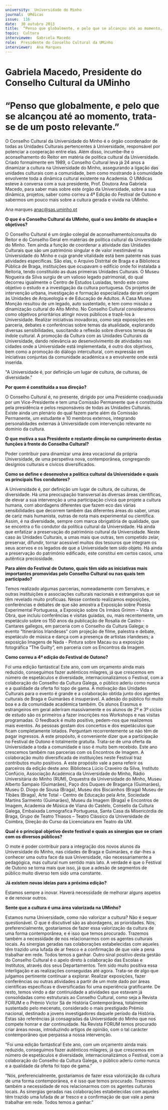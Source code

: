 ```yaml
---
university:  Universidade do Minho
journal:  UMdicas
issue:  116
date:  30 outubro 2013
title:  “Penso que globalmente, e pelo que se alcançou até ao momento, trata-se de um posto relevante.”
topic:  Cultura
interviewee:  Gabriela Macedo
role:  Presidente do Conselho Cultural da UMinho
interviewer:  Ana Marques
---
```


# Gabriela Macedo, Presidente do Conselho Cultural da UMinho

# “Penso que globalmente, e pelo que se alcançou até ao momento, trata-se de um posto relevante.”

O Conselho Cultural da Universidade do Minho é o órgão coordenador de todas as Unidades Culturais pertencentes à Universidade, responsável por potenciar a cooperação entre elas. Além disso, incumbe-lhe o aconselhamento do Reitor em matéria de política cultural da Universidade.
Criado formalmente em 1989, o Conselho Cultural leva já 24 anos a dinamizar a cultura na Universidade do Minho, assegurando a ligação das unidades culturais com a comunidade, bem como mostrando à comunidade envolvente toda a dinâmica cultural existente na Academia. O UMdicas esteve à conversa com a sua presidente, Prof. Doutora Ana Gabriela Macedo, para saber mais sobre este órgão da Universidade, sobre a sua dinâmica, projetos, saber como correu a 4ª Edição do Festival de Outono e sabermos um pouco mais sobre a cultura gerada e vivida na UMinho.

Ana marques
anac@sas.uminho.pt


**O que é o Conselho Cultural da UMinho, qual o seu âmbito de atuação e objetivos?**

O Conselho Cultural é um órgão colegial de aconselhamento/consulta do Reitor e do Conselho Geral em matérias de política cultural da Universidade do Minho. Tem ainda a função de coordenar a atividade das Unidades Culturais que são um património singular e de valor inestimável na Universidade do Minho e cuja grande vitalidade está bem patente nas suas atividades específicas. São elas, o Arquivo Distrital de Braga e a Biblioteca Pública de Braga, instituições que ocupavam o edifício onde foi instalada a Reitoria, tendo constituído as duas primeiras Unidades Culturais. O Museu Nogueira da Silva surgiu de um valioso legado patrimonial, do qual decorreu igualmente o Centro de Estudos Lusíadas, tendo este como objetivo o estudo e a investigação da cultura portuguesa. Os projetos de intervenção urbana, investigação e formação especializada deram origem às Unidades de Arqueologia e de Educação de Adultos. A Casa Museu Monção resultou de um legado, auto sustentado, e tem como missão a dinamização cultural do Alto Minho.
No Conselho Cultural consideramos como objetivos prioritários atingir novos públicos e trazê-los à Universidade. Realizar iniciativas inovadoras, como seja exposições em parceria, debates e conferências sobre temas da atualidade, explorando diversas sensibilidades, suscitando a reflexão sobre diversos temas de índole cultural. A promoção da Cultura com as Unidades Culturais da Universidade, dando relevância ao desenvolvimento de atividades nas cidades onde a Universidade está implementada, é outro dos objetivos, bem como a promoção do diálogo intercultural, com expressão em iniciativas conjuntas da comunidade académica e a envolvente onde está inserida.


"A Universidade é, por definição um lugar de cultura, de culturas, de diversidade."


**Por quem é constituída a sua direção?**

O Conselho Cultural é, no presente, dirigido por uma Presidente coadjuvada por um Vice-Presidente e tem uma Comissão Permanente que é constituída pela presidência e pelos responsáveis de todas as Unidades Culturais. Existe ainda um plenário do qual fazem parte além da Comissão Permanente, um estudante e 10 membros externos, integrando personalidades externas à Universidade com intervenção relevante no domínio da cultura.


**O que motiva a sua Presidente e restante direção no cumprimento destas funções à frente do Conselho Cultural?**

Poder contribuir para dinamizar uma área vocacional da própria Universidade, de uma perspetiva nova, contemporânea, congregando desígnios culturais e cívicos diversificados.


**Como se define e desenvolve a política cultural da Universidade e quais os principais fios condutores?**

A Universidade é, por definição um lugar de cultura, de culturas, de diversidade. Há uma preocupação transversal às diversas áreas científicas, de elevar a sua intervenção a uma participação cívica que projete a cultura humana, com abordagens diferentes que fazem eco das várias sensibilidades que decorrem também das diferentes áreas do saber, umas de cariz mais humanista, outras de nota mais experimental ou científica.
Assim, é na diversidade, sempre com marca obrigatória de qualidade, que se encontra o fio condutor da política cultural da Universidade. Há ainda que enfatizar a preservação do património cultural da Universidade. Neste caso às Unidades Culturais, a umas mais que outras, tem competido zelar, preservar, difundir, tornar acessível muitos dos tesouros que integram os seus acervos e os legados de que a Universidade tem sido objeto. Há ainda a preservação do património edificado, este constitui em certos casos, uma autêntica preciosidade.


**Para além do Festival de Outono, quais têm sido as iniciativas mais importantes promovidas pelo Conselho Cultural ou nas quais tem participado?**

Temos realizado algumas parcerias, nomeadamente com Serralves, e outras instituições e associações culturais nacionais e estrangeiras que se têm revelado muito profícuas. Nesse contexto realizamos exposições, conferências e debates de que são amostra a Exposição sobre Poesia Experimental Portuguesa, a Exposição sobre Os Irmãos Grimm – Vida e Obra, que incluiu conferências e visitas guiadas, ou, mais recentemente, um espetáculo sobre os 150 anos da publicação de Rosalía de Castro - Cantares gallegos, em parceria com o Conselho da Cultura Galega; o evento “Itinerários Irlandeses” com projeção de filme, palestra e debate, espetáculo de música e dança com a presença de artistas irlandeses; a exposição Imagens de Nada - Pintura sobre Macau ou a exposição fotográfica “The Guilty”, em parceria com os Encontros da Imagem.


**Como correu a 4ª edição do Festival de Outono?**

Foi uma edição fantástica! Este ano, com um orçamento ainda mais reduzido, conseguimos fazer autênticos milagres, já que crescemos em número de espetáculos e diversidade, internacionalizámos o Festival, com a colaboração do Conselho da Cultura Galega, o público aderiu como nunca e a qualidade da oferta foi topo de gama. A motivação das Unidades Culturais para o evento é grande e a colaboração obtida junto dos agentes culturais de Braga e Guimarães é insuperável. A adesão do público foi muito boa e a da comunidade académica também. Os alunos Erasmus e estrangeiros em geral aderiram massivamente e os alunos de 2º e 3º ciclos de estudo são os primeiros a fazer inscrições nos Workshops e nas visitas programadas. O feedback é muito positivo, pedem-nos que realizemos mais eventos. As pessoas gostam dos concertos e dos espetáculos que ficam completamente lotados. Perguntam recorrentemente se não têm de pagar ingressos. A este propósito, é conveniente dizer que a participação no Festival de Outono é totalmente gratuita. Trata-se de uma oferta da Universidade a toda a comunidade e isso é muito bem recebido. Este ano crescemos também nas parcerias com os Encontros de Imagem. A colaboração muito diversificada de instituições neste Festival traz contributos muito positivos. A este propósito vale a pena referir os parceiros da edição deste ano: Biblioteca Lúcio Craveiro da Silva, Instituto Confúcio, Associação Académica da Universidade do Minho, Rádio Universitária do Minho (RUM), Orquestra da Universidade do Minho, Museu Alberto Sampaio (Guimarães), Paço dos Duques de Bragança (Guimarães), Museu D. Diogo de Sousa (Braga), Museu dos Biscainhos (Braga) Museu de Tibães (Braga), Arte Total - Centro de Educação pela Arte, Sociedade Martins Sarmento (Guimarães), Museu da Imagem (Braga) e Encontros de Imagem, Academia de Música de Viana do Castelo, Consello da Cultura Galega, Embaixada Lomografica Portuguesa, Santa Casa da Misericórdia de Braga, Grupo de Teatro Thiasos – Teatro Clássico da Universidade de Coimbra, Direção do Curso da Licenciatura em Teatro da UM.


**Qual é o principal objetivo deste festival e quais as sinergias que se criam com os diversos públicos?**
 
O mote é poder contribuir para a integração dos novos alunos da Universidade do Minho, nas cidades de Braga e Guimarães, e dar-lhes a conhecer uma outra face da sua Universidade, não necessariamente a pedagógica, mas cultural num sentido mais lato. A verdade é que o Festival de Outono se torna mais que isso, já que a adesão de segmentos de público muito diverso tem sido uma constante. 


**Já existem novas ideias para a próxima edição?**
 
Estamos sempre a inovar. Haverá necessidade de melhorar alguns aspetos e de renovar outros. 


**Sente que a cultura é uma área valorizada na UMinho?**
 
Estamos numa Universidade, como não valorizar a cultura?
Não é sequer questionável. O que é discutível são as abordagens, as prioridades. Nós, preferencialmente, gostaríamos de fazer essa valorização da cultura de uma forma contemporânea, e é isso que temos procurado. Trazemos também a necessidade de nos relacionarmos com os agentes culturais locais. As sinergias geradas nas colaborações estabelecidas com aqueles têm trazido uma lufada de ar fresco e a confirmação de que vale a pena trabalhar em rede. Todos temos a ganhar. Outro sinal positivo desta gestão do Conselho Cultural é o apelo direto à colaboração das Escolas e Institutos, através dos seus Departamentos. Tem sido muito positiva essa interligação e as realizações conseguidas até agora. Trata-se de algo que julgamos pertinente continuar a explorar. Realizar exposições, fazer conferências ou outras atividades a partir de um mote dado por áreas científicas específicas e diversificadas foi uma experiência gratificante. De resto, temos vindo a dar continuidade a atividades que estavam já consolidadas como estruturais ao Conselho Cultural, como seja a Revista FORUM e o Prémio Victor Sá de História Contemporânea, totalmente sustentado pelo mecenato, considerado o mais prestigiado Prémio nacional, destinado a jovens investigadores daquele período da História. Estas são referências já consagradas da Universidade do Minho que nos compete honrar e dar continuidade. Na Revista FORUM temos procurado criar áreas novas, introduzindo artigos de opinião, com o tal carácter contemporâneo que perpassa a nossa intervenção.


“Foi uma edição fantástica! Este ano, com um orçamento ainda mais reduzido, conseguimos fazer autênticos milagres, já que crescemos em número de espetáculos e diversidade, internacionalizámos o Festival, com a colaboração do Conselho da Cultura Galega, o público aderiu como nunca e a qualidade da oferta foi topo de gama.”


“Nós, preferencialmente, gostaríamos de fazer essa valorização da cultura de uma forma contemporânea, e é isso que temos procurado. Trazemos também a necessidade de nos relacionarmos com os agentes culturais locais. As sinergias geradas nas colaborações estabelecidas com aqueles têm trazido uma lufada de ar fresco e a confirmação de que vale a pena trabalhar em rede. Todos temos a ganhar.”

